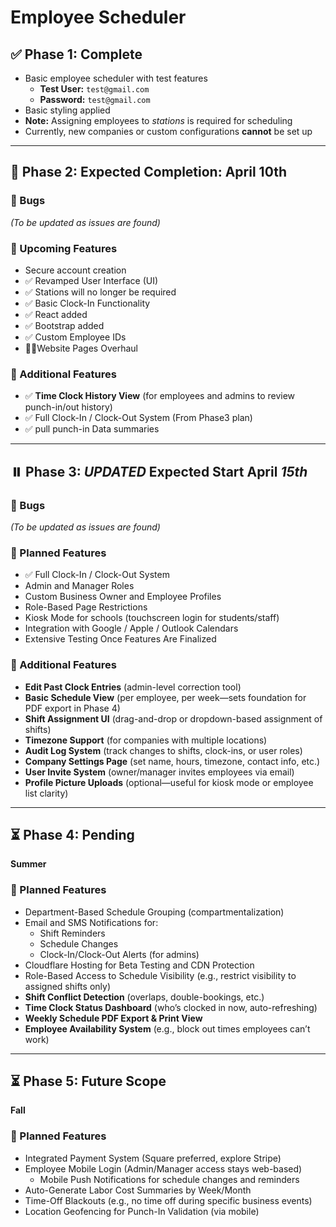 # Employee Scheduler

## ✅ Phase 1: Complete

- Basic employee scheduler with test features  
  - **Test User:** `test@gmail.com`  
  - **Password:** `test@gmail.com`  
- Basic styling applied  
- **Note:** Assigning employees to *stations* is required for scheduling  
- Currently, new companies or custom configurations **cannot** be set up  

---

## 🚀 Phase 2: Expected Completion: April 10th

### 🐞 Bugs
_(To be updated as issues are found)_

### 🔧 Upcoming Features
- Secure account creation  
- ✅ Revamped User Interface (UI)  
- ✅ Stations will no longer be required  
- ✅ Basic Clock-In Functionality  
- ✅ React added  
- ✅ Bootstrap added  
- ✅ Custom Employee IDs  
- 🔧🔧Website Pages Overhaul

### 🧩 Additional Features
- ✅ **Time Clock History View** (for employees and admins to review punch-in/out history)  
- ✅ Full Clock-In / Clock-Out System  (From Phase3 plan)
- ✅ pull punch-in Data summaries

---

## ⏸️ Phase 3: ***UPDATED*** Expected Start April ***15th***

### 🐞 Bugs  
_(To be updated as issues are found)_

### 🔧 Planned Features
- ✅ Full Clock-In / Clock-Out System  
- Admin and Manager Roles  
- Custom Business Owner and Employee Profiles  
- Role-Based Page Restrictions  
- Kiosk Mode for schools (touchscreen login for students/staff)  
- Integration with Google / Apple / Outlook Calendars  
- Extensive Testing Once Features Are Finalized  

### 🧩 Additional Features
- **Edit Past Clock Entries** (admin-level correction tool)  
- **Basic Schedule View** (per employee, per week—sets foundation for PDF export in Phase 4)  
- **Shift Assignment UI** (drag-and-drop or dropdown-based assignment of shifts)  
- **Timezone Support** (for companies with multiple locations)  
- **Audit Log System** (track changes to shifts, clock-ins, or user roles)  
- **Company Settings Page** (set name, hours, timezone, contact info, etc.)  
- **User Invite System** (owner/manager invites employees via email)  
- **Profile Picture Uploads** (optional—useful for kiosk mode or employee list clarity)

---

## ⏳ Phase 4: Pending  
**Summer**

### 📌 Planned Features
- Department-Based Schedule Grouping (compartmentalization)  
- Email and SMS Notifications for:  
  - Shift Reminders  
  - Schedule Changes  
  - Clock-In/Clock-Out Alerts (for admins)  
- Cloudflare Hosting for Beta Testing and CDN Protection  
- Role-Based Access to Schedule Visibility (e.g., restrict visibility to assigned shifts only)  
- **Shift Conflict Detection** (overlaps, double-bookings, etc.)  
- **Time Clock Status Dashboard** (who’s clocked in now, auto-refreshing)  
- **Weekly Schedule PDF Export & Print View**  
- **Employee Availability System** (e.g., block out times employees can’t work)

---

## ⏳ Phase 5: Future Scope  
**Fall**

### 📌 Planned Features
- Integrated Payment System (Square preferred, explore Stripe)  
- Employee Mobile Login (Admin/Manager access stays web-based)  
  - Mobile Push Notifications for schedule changes and reminders  
- Auto-Generate Labor Cost Summaries by Week/Month  
- Time-Off Blackouts (e.g., no time off during specific business events)  
- Location Geofencing for Punch-In Validation (via mobile)
